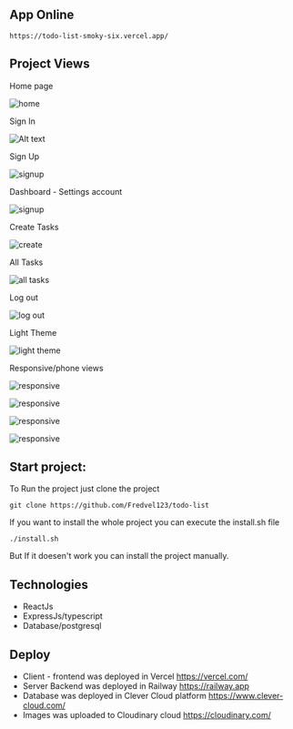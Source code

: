 ## App Online

```shell
https://todo-list-smoky-six.vercel.app/
```

## Project Views

Home page

![home](./assets/home.png)

Sign In

![Alt text](./assets/signin.png "Title")

Sign Up

![signup](./assets/signup.png "Sign up")

Dashboard - Settings account

![signup](./assets/settings.png "dasboard")

Create Tasks

![create](./assets/create-task.png "create")

All Tasks

![all tasks](./assets/all-tasks.png "all tasks")

Log out

![log out](./assets/logout.png "logout")

Light Theme

![light theme](./assets/lighttheme.png "lighttheme")

Responsive/phone views

![responsive](./assets/2.jpg "responsive")

![responsive](./assets/3.jpg "responsive")

![responsive](./assets/4.jpg "responsive")

![responsive](./assets/5.jpg "responsive")

## Start project:

To Run the project just clone the project

```shell
git clone https://github.com/Fredvel123/todo-list
```

If you want to install the whole project you can execute the install.sh file

```shell
./install.sh
```

But If it doesen't work you can install the project manually.

## Technologies

- ReactJs
- ExpressJs/typescript
- Database/postgresql

## Deploy

- Client - frontend was deployed in Vercel https://vercel.com/
- Server Backend was deployed in Railway https://railway.app
- Database was deployed in Clever Cloud platform https://www.clever-cloud.com/
- Images was uploaded to Cloudinary cloud https://cloudinary.com/
